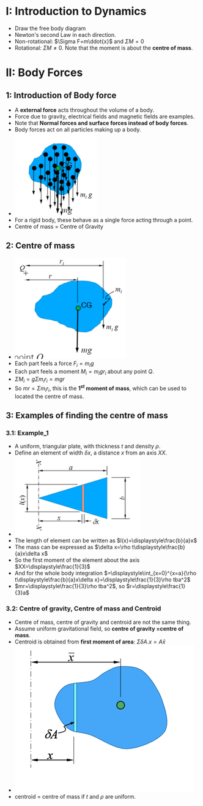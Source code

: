 # I: Introduction to Dynamics
* Draw the free body diagram
* Newton's second Law in each direction.
* Non-rotational: $\Sigma F=m\ddot{x}$ and $\Sigma M=0$
* Rotational: $\Sigma M \not ={0}$. Note that the moment is about the **centre of mass**.
# II: Body Forces
## 1: Introduction of Body force
* A **external force** acts throughout the volume of a body.
* Force due to gravity, electrical fields and magnetic fields are examples.
* Note that **Normal forces and surface forces instead of body forces**.
* Body forces act on all particles making up a body.
* ![](2022-03-04-10-41-25.png)
* For a rigid body, these behave as a single force acting through a point.
* Centre of mass = Centre of Gravity
## 2: Centre of mass
* ![](2022-03-04-10-45-14.png)
* Each part feels a force $F_i=m_ig$
* Each part feels a moment $M_i=m_igr_i$ about any point $Q$.
* $\displaystyle\Sigma {M_i}=g\displaystyle\Sigma{m_ir_i}=mgr$
* So $mr=\displaystyle\Sigma{m_ir_i}$, this is the **$1^{st}$ moment of mass**, which can be used to located the centre of mass.
## 3: Examples of finding the centre of mass
### 3.1: Example_1
* A uniform, triangular plate, with thickness $t$ and density $\rho$.
* Define an element of width $\delta x$, a distance $x$ from an axis $XX$.
* ![](2022-03-04-10-51-15.png)
* The length of element can be written as $l(x)=\displaystyle\frac{b}{a}x$
* The mass can be expressed as $\delta x=\rho t\displaystyle\frac{b}{a}x\delta x$
* So the first moment of the element about the axis $XX=\displaystyle\frac{1}{3}$
* And for the whole body integration $=\displaystyle\int_{x=0}^{x=a}{\rho t\displaystyle\frac{b}{a}x\delta x}=\displaystyle\frac{1}{3}\rho tba^2$
* $mr=\displaystyle\frac{1}{3}\rho tba^2$, so $r=\displaystyle\frac{1}{3}a$
### 3.2: Centre of gravity, Centre of mass and Centroid
* Centre of mass, centre of gravity and centroid are not the same thing.
* Assume uniform gravitational field, so **centre of gravity =centre of mass**.
* Centroid is obtained from **first moment of area**: $\displaystyle\Sigma{\delta A.x}=A\bar{x}$
* ![](2022-03-06-17-39-41.png)
* centroid = centre of mass if $t$ and $\rho$ are uniform.

